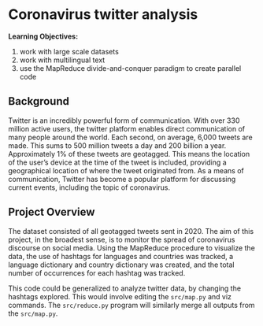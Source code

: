 # Coronavirus twitter analysis


**Learning Objectives:**

1. work with large scale datasets
1. work with multilingual text
1. use the MapReduce divide-and-conquer paradigm to create parallel code

## Background

Twitter is an incredibly powerful form of communication. With over 330 million active users, the twitter platform enables direct communication of many people around the world. Each second, on average, 6,000 tweets are made. This sums to 500 million tweets a day and 200 billion a year. Approximately 1% of these tweets are geotagged. This means the location of the user’s device at the time of the tweet is included, providing a geographical location of where the tweet originated from. As a means of communication, Twitter has become a popular platform for discussing current events, including the topic of coronavirus.

## Project Overview

The dataset consisted of all geotagged tweets sent in 2020. The aim of this project, in the broadest sense, is to monitor the spread of coronavirus discourse on social media. Using the MapReduce procedure to visualize the data, the use of hashtags for languages and countries was tracked, a language dictionary and country dictionary was created, and the total number of occurrences for each hashtag was tracked.

This code could be generalized to analyze twitter data, by changing the hashtags explored. This would involve editing the `src/map.py` and viz commands. The `src/reduce.py` program will similarly merge all outputs from the `src/map.py`. 


